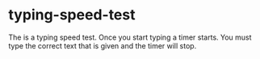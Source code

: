 # typing-speed-test
The is a typing speed test.  Once you start typing a timer starts.  You must type the correct text that is given and the timer will stop.
